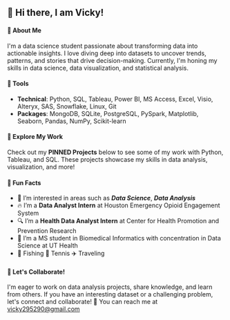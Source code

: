 ## 👋 Hi there, I am Vicky!

#### 🌟 About Me
I'm a data science student passionate about transforming data into actionable insights. I love diving deep into datasets to uncover trends, patterns, and stories that drive decision-making. Currently, I'm honing my skills in data science, data visualization, and statistical analysis.
#### 🧰 Tools
- **Technical**: Python, SQL, Tableau, Power BI, MS Access, Excel, Visio, Alteryx, SAS, Snowflake, Linux, Git 
- **Packages**: MongoDB, SQLite, PostgreSQL, PySpark, Matplotlib, Seaborn, Pandas, NumPy, Scikit-learn
#### 📂 Explore My Work
Check out my **PINNED Projects** below to see some of my work with Python, Tableau, and SQL. These projects showcase my skills in data analysis, visualization, and more!
#### 👻 Fun Facts
- 🔭 I’m interested in areas such as ***Data Science***, ***Data Analysis***
- 🔥 I’m a **Data Analyst Intern** at Houston Emergency Opioid Engagement System
- 🔍 I’m a **Health Data Analyst Intern** at Center for Health Promotion and Prevention Research
- 🌱 I’m a MS student in Biomedical Informatics with concentration in Data Science at UT Health
- 🎣 Fishing 🎾 Tennis ✈️ Traveling
#### 🚀 Let's Collaborate!
I'm eager to work on data analysis projects, share knowledge, and learn from others. If you have an interesting dataset or a challenging problem, let's connect and collaborate! 📧 You can reach me at vicky295290@gmail.com
